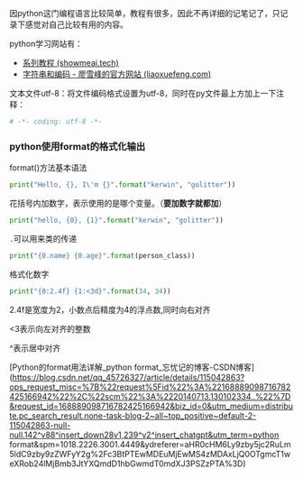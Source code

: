 因python这门编程语言比较简单，教程有很多，因此不再详细的记笔记了，只记录下感觉对自己比较有用的内容。

python学习网站有：

- [系列教程 (showmeai.tech)](https://www.showmeai.tech/tutorials/56?articleId=70)
- [字符串和编码 - 廖雪峰的官方网站 (liaoxuefeng.com)](https://www.liaoxuefeng.com/wiki/1016959663602400/1017075323632896)



文本文件utf-8：将文件编码格式设置为utf-8，同时在py文件最上方加上一下注释：

```python
# -*- coding: utf-8 -*-
```

### python使用format的格式化输出

format()方法基本语法

```python
print("Hello, {}, I\'m {}".format("kerwin", "golitter"))
```

花括号内加数字，表示使用的是哪个变量。（**要加数字就都加**）

```python
print("hello, {0}, {1}".format("kerwin", "golitter"))
```

`.`可以用来类的传递

```python
print("{0.name} {0.age}".format(person_class))
```

格式化数字

```python
print("{0:2.4f} {1:<3d}".format(34, 34))
```

2.4f是宽度为2，小数点后精度为4的浮点数,同时向右对齐

<3表示向左对齐的整数

^表示居中对齐

[Python的format用法详解_python format_忘忧记的博客-CSDN博客](https://blog.csdn.net/qq_45726327/article/details/115042863?ops_request_misc=%7B%22request%5Fid%22%3A%22168889098716782425166942%22%2C%22scm%22%3A%2220140713.130102334..%22%7D&request_id=168889098716782425166942&biz_id=0&utm_medium=distribute.pc_search_result.none-task-blog-2~all~top_positive~default-2-115042863-null-null.142^v88^insert_down28v1,239^v2^insert_chatgpt&utm_term=python format&spm=1018.2226.3001.4449&ydreferer=aHR0cHM6Ly9zby5jc2RuLm5ldC9zby9zZWFyY2g%2Fc3BtPTEwMDEuMjEwMS4zMDAxLjQ0OTgmcT1weXRob24lMjBmb3JtYXQmdD1hbGwmdT0mdXJ3PSZzPTA%3D)